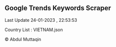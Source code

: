 

## Google Trends Keywords Scraper 
 
Last Update 24-01-2023 , 22:53:53

Country List :
VIETNAM.json



© Abdul Muttaqin 
